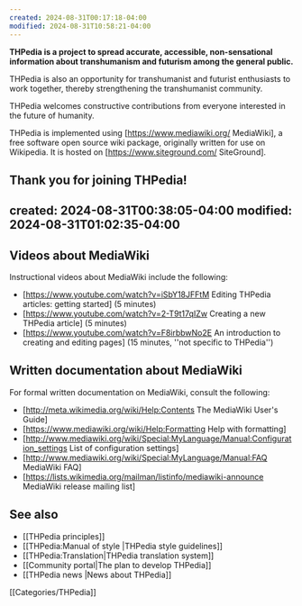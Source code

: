 ```yaml
---
created: 2024-08-31T00:17:18-04:00
modified: 2024-08-31T10:58:21-04:00
---
```

**THPedia is a project to spread accurate, accessible, non-sensational information about transhumanism and futurism among the general public.**

THPedia is also an opportunity for transhumanist and futurist enthusiasts to work together, thereby strengthening the transhumanist community.

THPedia welcomes constructive contributions from everyone interested in the future of humanity.

THPedia is implemented using [https://www.mediawiki.org/ MediaWiki], a free software open source wiki package, originally written for use on Wikipedia. It is hosted on [https://www.siteground.com/ SiteGround].

**Thank you for joining THPedia!**
---
created: 2024-08-31T00:38:05-04:00
modified: 2024-08-31T01:02:35-04:00
---




## Videos about MediaWiki

Instructional videos about MediaWiki include the following:

- [https://www.youtube.com/watch?v=iSbY18JFFtM Editing THPedia articles: getting started] (5 minutes)
- [https://www.youtube.com/watch?v=2-T9t17qIZw Creating a new THPedia article] (5 minutes)
- [https://www.youtube.com/watch?v=F8irbbwNo2E An introduction to creating and editing pages] (15 minutes, ''not specific to THPedia'')

## Written documentation about MediaWiki

For formal written documentation on MediaWiki, consult the following:

- [http://meta.wikimedia.org/wiki/Help:Contents The MediaWiki User's Guide]
- [https://www.mediawiki.org/wiki/Help:Formatting Help with formatting]
- [http://www.mediawiki.org/wiki/Special:MyLanguage/Manual:Configuration_settings List of configuration settings]
- [http://www.mediawiki.org/wiki/Special:MyLanguage/Manual:FAQ MediaWiki FAQ]
- [https://lists.wikimedia.org/mailman/listinfo/mediawiki-announce MediaWiki release mailing list]

## See also

- [[THPedia principles]]
- [[THPedia:Manual of style |THPedia style guidelines]]
- [[THPedia:Translation|THPedia translation system]]
- [[Community portal|The plan to develop THPedia]]
- [[THPedia news |News about THPedia]]

[[Categories/THPedia]]
